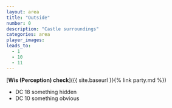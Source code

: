 ```yaml
---
layout: area
title: "Outside"
number: 0
description: "Castle surroundings"
categories: area
player_images:
leads_to:
  - 1
  - 10
  - 11
---
```



[**Wis (Perception) check**]({{ site.baseurl }}{% link party.md %})
* DC 18 something hidden
* DC 10 something obvious

